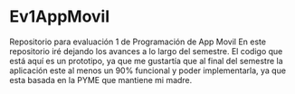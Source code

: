 # Ev1AppMovil
Repositorio para evaluación 1 de Programación de App Movil
En este repositorio iré dejando los avances a lo largo del semestre.
El codigo que está aquí es un prototipo, ya que me gustartía que al final del semestre la aplicación este al menos un 90% funcional y poder implementarla, ya que esta basada en la PYME que mantiene mi madre.
